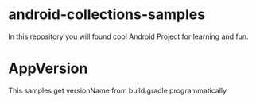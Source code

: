 # android-collections-samples
In this repository you will found cool Android Project for learning and fun.

# AppVersion
This samples get versionName from build.gradle programmatically
